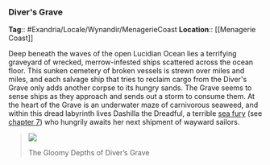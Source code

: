 ### Diver's Grave
**Tag**:: #Exandria/Locale/Wynandir/MenagerieCoast
**Location**:: [[Menagerie Coast]]

Deep beneath the waves of the open Lucidian Ocean lies a terrifying graveyard of wrecked, merrow-infested ships scattered across the ocean floor. This sunken cemetery of broken vessels is strewn over miles and miles, and each salvage ship that tries to reclaim cargo from the Diver's Grave only adds another corpse to its hungry sands. The Grave seems to sense ships as they approach and sends out a storm to consume them. At the heart of the Grave is an underwater maze of carnivorous seaweed, and within this dread labyrinth lives Dashilla the Dreadful, a terrible [sea fury](https://www.dndbeyond.com/monsters/sea-fury) (see [chapter 7](https://www.dndbeyond.com/sources/egtw/wildemount-bestiary#SeaFury "[[chapter 7]]")) who hungrily awaits her next shipment of wayward sailors.

> ![](https://media.dndbeyond.com/compendium-images/egtw/yDOyqyOocErRgYJK/03-03.png)
> 
> The Gloomy Depths of Diver’s Grave